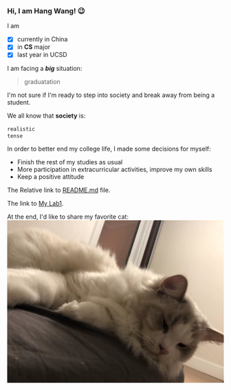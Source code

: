 ### Hi, I am Hang Wang! :wink:

I am
- [X] currently in China
- [X] in **CS** major
- [X] last year in UCSD

I am facing a ***big*** situation:
> graduatation

I'm not sure if I'm ready to step into society and break away from being a student.

We all know that **society** is:
```
realistic
tense
```
In order to better end my college life, I made some decisions for myself:
- Finish the rest of my studies as usual
- More participation in extracurricular activities, improve my own skills
- Keep a positive attitude

The Relative link to [README.md](./README.md) file.

The link to [My Lab1](https://github.com/ericwang994/CSE110Lab1).

At the end, I'd like to share my favorite cat:
![alt text](./ee162df365f0712713fe5d7a6762590.jpg)
